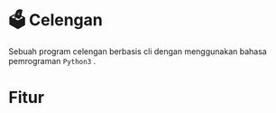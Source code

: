 # 🗳️ Celengan
Sebuah program celengan berbasis cli dengan menggunakan bahasa pemrograman ``Python3`` .

# Fitur 
 


